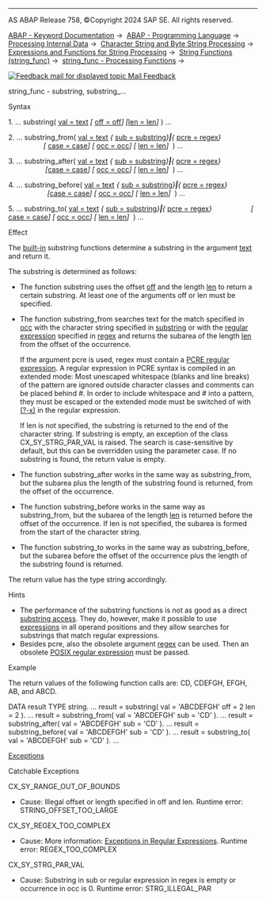   

* * *

AS ABAP Release 758, ©Copyright 2024 SAP SE. All rights reserved.

[ABAP - Keyword Documentation](https://help.sap.com/doc/abapdocu_758_index_htm/7.58/en-US/abenabap.htm) →  [ABAP - Programming Language](https://help.sap.com/doc/abapdocu_758_index_htm/7.58/en-US/abenabap_reference.htm) →  [Processing Internal Data](https://help.sap.com/doc/abapdocu_758_index_htm/7.58/en-US/abenabap_data_working.htm) →  [Character String and Byte String Processing](https://help.sap.com/doc/abapdocu_758_index_htm/7.58/en-US/abenabap_data_string.htm) →  [Expressions and Functions for String Processing](https://help.sap.com/doc/abapdocu_758_index_htm/7.58/en-US/abenstring_processing_expr_func.htm) →  [String Functions (string\_func)](https://help.sap.com/doc/abapdocu_758_index_htm/7.58/en-US/abenstring_functions.htm) →  [string\_func - Processing Functions](https://help.sap.com/doc/abapdocu_758_index_htm/7.58/en-US/abenprocess_functions.htm) → 

 [![](Mail.gif?object=Mail.gif "Feedback mail for displayed topic") Mail Feedback](mailto:f1_help@sap.com?subject=Feedback%20on%20ABAP%20Documentation&body=Document:%20string_func%20-%20substring%2C%20substring_...%2C%20ABENSUBSTRING_FUNCTIONS%2C%20758%0D%0A%0D%0AError:%0D%0A%0D%0A%0D%0A%0D%0ASuggestion%20for%20improvement:
)

string\_func - substring, substring\_...

Syntax

1\. ... substring( [val = text](https://help.sap.com/doc/abapdocu_758_index_htm/7.58/en-US/abenstring_functions_val.htm) *\[* [off = off](https://help.sap.com/doc/abapdocu_758_index_htm/7.58/en-US/abenstring_functions_off_len.htm)*\]* *\[*[len = len](https://help.sap.com/doc/abapdocu_758_index_htm/7.58/en-US/abenstring_functions_off_len.htm)*\]* ) ...

2\. ... substring\_from( [val = text](https://help.sap.com/doc/abapdocu_758_index_htm/7.58/en-US/abenstring_functions_val.htm) *{* [sub = substring](https://help.sap.com/doc/abapdocu_758_index_htm/7.58/en-US/abenstring_functions_sub.htm)*}**|**{* [pcre = regex](https://help.sap.com/doc/abapdocu_758_index_htm/7.58/en-US/abenstring_functions_regex.htm)*}*
                     *\[* [case = case](https://help.sap.com/doc/abapdocu_758_index_htm/7.58/en-US/abenstring_functions_case.htm)*\]* *\[* [occ = occ](https://help.sap.com/doc/abapdocu_758_index_htm/7.58/en-US/abenstring_functions_occ.htm)*\]* *\[* [len = len](https://help.sap.com/doc/abapdocu_758_index_htm/7.58/en-US/abenstring_functions_off_len.htm)*\]*  ) ...

3\. ... substring\_after( [val = text](https://help.sap.com/doc/abapdocu_758_index_htm/7.58/en-US/abenstring_functions_val.htm) *{* [sub = substring](https://help.sap.com/doc/abapdocu_758_index_htm/7.58/en-US/abenstring_functions_sub.htm)*}**|**{* [pcre = regex](https://help.sap.com/doc/abapdocu_758_index_htm/7.58/en-US/abenstring_functions_regex.htm)*}*
                      *\[*[case = case](https://help.sap.com/doc/abapdocu_758_index_htm/7.58/en-US/abenstring_functions_case.htm)*\]* *\[* [occ = occ](https://help.sap.com/doc/abapdocu_758_index_htm/7.58/en-US/abenstring_functions_occ.htm)*\]* *\[* [len = len](https://help.sap.com/doc/abapdocu_758_index_htm/7.58/en-US/abenstring_functions_off_len.htm)*\]*  ) ...

4\. ... substring\_before( [val = text](https://help.sap.com/doc/abapdocu_758_index_htm/7.58/en-US/abenstring_functions_val.htm) *{* [sub = substring](https://help.sap.com/doc/abapdocu_758_index_htm/7.58/en-US/abenstring_functions_sub.htm)*}**|**{* [pcre = regex](https://help.sap.com/doc/abapdocu_758_index_htm/7.58/en-US/abenstring_functions_regex.htm)*}*
                       *\[*[case = case](https://help.sap.com/doc/abapdocu_758_index_htm/7.58/en-US/abenstring_functions_case.htm)*\]* *\[* [occ = occ](https://help.sap.com/doc/abapdocu_758_index_htm/7.58/en-US/abenstring_functions_occ.htm)*\]* *\[* [len = len](https://help.sap.com/doc/abapdocu_758_index_htm/7.58/en-US/abenstring_functions_off_len.htm)*\]*  ) ...

5\. ... substring\_to( [val = text](https://help.sap.com/doc/abapdocu_758_index_htm/7.58/en-US/abenstring_functions_val.htm) *{* [sub = substring](https://help.sap.com/doc/abapdocu_758_index_htm/7.58/en-US/abenstring_functions_sub.htm)*}**|**{* [pcre = regex](https://help.sap.com/doc/abapdocu_758_index_htm/7.58/en-US/abenstring_functions_regex.htm)*}*
                   *\[* [case = case](https://help.sap.com/doc/abapdocu_758_index_htm/7.58/en-US/abenstring_functions_case.htm)*\]* *\[* [occ = occ](https://help.sap.com/doc/abapdocu_758_index_htm/7.58/en-US/abenstring_functions_occ.htm)*\]* *\[* [len = len](https://help.sap.com/doc/abapdocu_758_index_htm/7.58/en-US/abenstring_functions_off_len.htm)*\]*  ) ...

Effect

The [built-in](https://help.sap.com/doc/abapdocu_758_index_htm/7.58/en-US/abenbuilt_in_functions.htm) substring functions determine a substring in the argument [text](https://help.sap.com/doc/abapdocu_758_index_htm/7.58/en-US/abenstring_functions_val.htm) and return it.

The substring is determined as follows:

-   The function substring uses the offset [off](https://help.sap.com/doc/abapdocu_758_index_htm/7.58/en-US/abenstring_functions_off_len.htm) and the length [len](https://help.sap.com/doc/abapdocu_758_index_htm/7.58/en-US/abenstring_functions_off_len.htm) to return a certain substring. At least one of the arguments off or len must be specified.
-   The function substring\_from searches text for the match specified in [occ](https://help.sap.com/doc/abapdocu_758_index_htm/7.58/en-US/abenstring_functions_occ.htm) with the character string specified in [substring](https://help.sap.com/doc/abapdocu_758_index_htm/7.58/en-US/abenstring_functions_sub.htm) or with the [regular expression](https://help.sap.com/doc/abapdocu_758_index_htm/7.58/en-US/abenregex_syntax.htm) specified in [regex](https://help.sap.com/doc/abapdocu_758_index_htm/7.58/en-US/abenstring_functions_regex.htm) and returns the subarea of the length [len](https://help.sap.com/doc/abapdocu_758_index_htm/7.58/en-US/abenstring_functions_off_len.htm) from the offset of the occurrence.
    
    If the argument pcre is used, regex must contain a [PCRE regular expression](https://help.sap.com/doc/abapdocu_758_index_htm/7.58/en-US/abenregex_pcre_syntax.htm). A regular expression in PCRE syntax is compiled in an extended mode: Most unescaped whitespace (blanks and line breaks) of the pattern are ignored outside character classes and comments can be placed behind #. In order to include whitespace and # into a pattern, they must be escaped or the extended mode must be switched of with [(?-x)](https://help.sap.com/doc/abapdocu_758_index_htm/7.58/en-US/abenregex_pcre_syntax_specials.htm) in the regular expression.
    
    If len is not specified, the substring is returned to the end of the character string. If substring is empty, an exception of the class CX\_SY\_STRG\_PAR\_VAL is raised. The search is case-sensitive by default, but this can be overridden using the parameter case. If no substring is found, the return value is empty.
    
-   The function substring\_after works in the same way as substring\_from, but the subarea plus the length of the substring found is returned, from the offset of the occurrence.
-   The function substring\_before works in the same way as substring\_from, but the subarea of the length [len](https://help.sap.com/doc/abapdocu_758_index_htm/7.58/en-US/abenstring_functions_off_len.htm) is returned before the offset of the occurrence. If len is not specified, the subarea is formed from the start of the character string.
-   The function substring\_to works in the same way as substring\_before, but the subarea before the offset of the occurrence plus the length of the substring found is returned.

The return value has the type string accordingly.

Hints

-   The performance of the substring functions is not as good as a direct [substring access](https://help.sap.com/doc/abapdocu_758_index_htm/7.58/en-US/abenoffset_length.htm). They do, however, make it possible to use [expressions](https://help.sap.com/doc/abapdocu_758_index_htm/7.58/en-US/abenexpression_glosry.htm "Glossary Entry") in all operand positions and they allow searches for substrings that match regular expressions.
-   Besides pcre, also the obsolete argument [regex](https://help.sap.com/doc/abapdocu_758_index_htm/7.58/en-US/abenstring_functions_regex_obs.htm) can be used. Then an obsolete [POSIX regular expression](https://help.sap.com/doc/abapdocu_758_index_htm/7.58/en-US/abenregex_posix_syntax.htm) must be passed.

Example

The return values of the following function calls are: CD, CDEFGH, EFGH, AB, and ABCD.

DATA result TYPE string.
...
result = substring( val = 'ABCDEFGH' off = 2 len = 2 ).
...
result = substring\_from( val = 'ABCDEFGH' sub = 'CD' ).
...
result = substring\_after( val = 'ABCDEFGH' sub = 'CD' ).
...
result = substring\_before( val = 'ABCDEFGH' sub = 'CD' ).
...
result = substring\_to( val = 'ABCDEFGH' sub = 'CD' ).
...

[Exceptions](https://help.sap.com/doc/abapdocu_758_index_htm/7.58/en-US/abenabap_language_exceptions.htm)

Catchable Exceptions

CX\_SY\_RANGE\_OUT\_OF\_BOUNDS

-   Cause: Illegal offset or length specified in off and len.
    Runtime error: STRING\_OFFSET\_TOO\_LARGE

CX\_SY\_REGEX\_TOO\_COMPLEX

-   Cause: More information: [Exceptions in Regular Expressions](https://help.sap.com/doc/abapdocu_758_index_htm/7.58/en-US/abenregex_exceptions.htm).
    Runtime error: REGEX\_TOO\_COMPLEX

CX\_SY\_STRG\_PAR\_VAL

-   Cause: Substring in sub or regular expression in regex is empty or occurrence in occ is 0.
    Runtime error: STRG\_ILLEGAL\_PAR